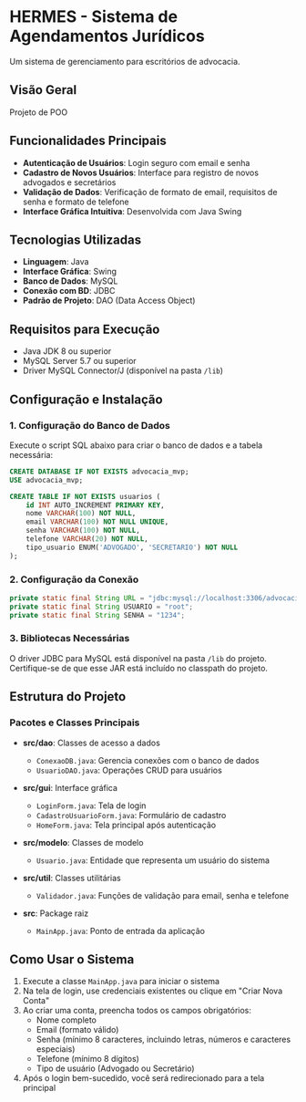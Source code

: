 # HERMES - Sistema de Agendamentos Jurídicos

Um sistema de gerenciamento para escritórios de advocacia.

## Visão Geral

Projeto de POO

## Funcionalidades Principais

- **Autenticação de Usuários**: Login seguro com email e senha
- **Cadastro de Novos Usuários**: Interface para registro de novos advogados e secretários
- **Validação de Dados**: Verificação de formato de email, requisitos de senha e formato de telefone
- **Interface Gráfica Intuitiva**: Desenvolvida com Java Swing

## Tecnologias Utilizadas

- **Linguagem**: Java
- **Interface Gráfica**: Swing
- **Banco de Dados**: MySQL
- **Conexão com BD**: JDBC
- **Padrão de Projeto**: DAO (Data Access Object)

## Requisitos para Execução

- Java JDK 8 ou superior
- MySQL Server 5.7 ou superior
- Driver MySQL Connector/J (disponível na pasta `/lib`)

## Configuração e Instalação

### 1. Configuração do Banco de Dados

Execute o script SQL abaixo para criar o banco de dados e a tabela necessária:

```sql
CREATE DATABASE IF NOT EXISTS advocacia_mvp;
USE advocacia_mvp;

CREATE TABLE IF NOT EXISTS usuarios (
    id INT AUTO_INCREMENT PRIMARY KEY,
    nome VARCHAR(100) NOT NULL,
    email VARCHAR(100) NOT NULL UNIQUE,
    senha VARCHAR(100) NOT NULL,
    telefone VARCHAR(20) NOT NULL,
    tipo_usuario ENUM('ADVOGADO', 'SECRETARIO') NOT NULL
);
```

### 2. Configuração da Conexão


```java
private static final String URL = "jdbc:mysql://localhost:3306/advocacia_mvp";
private static final String USUARIO = "root";
private static final String SENHA = "1234";
```

### 3. Bibliotecas Necessárias

O driver JDBC para MySQL está disponível na pasta `/lib` do projeto. Certifique-se de que esse JAR está incluído no classpath do projeto.

## Estrutura do Projeto

### Pacotes e Classes Principais

- **src/dao**: Classes de acesso a dados
  - `ConexaoDB.java`: Gerencia conexões com o banco de dados
  - `UsuarioDAO.java`: Operações CRUD para usuários
  
- **src/gui**: Interface gráfica
  - `LoginForm.java`: Tela de login
  - `CadastroUsuarioForm.java`: Formulário de cadastro
  - `HomeForm.java`: Tela principal após autenticação
  
- **src/modelo**: Classes de modelo
  - `Usuario.java`: Entidade que representa um usuário do sistema
  
- **src/util**: Classes utilitárias
  - `Validador.java`: Funções de validação para email, senha e telefone

- **src**: Package raiz
  - `MainApp.java`: Ponto de entrada da aplicação

## Como Usar o Sistema

1. Execute a classe `MainApp.java` para iniciar o sistema
2. Na tela de login, use credenciais existentes ou clique em "Criar Nova Conta"
3. Ao criar uma conta, preencha todos os campos obrigatórios:
   - Nome completo
   - Email (formato válido)
   - Senha (mínimo 8 caracteres, incluindo letras, números e caracteres especiais)
   - Telefone (mínimo 8 dígitos)
   - Tipo de usuário (Advogado ou Secretário)
4. Após o login bem-sucedido, você será redirecionado para a tela principal